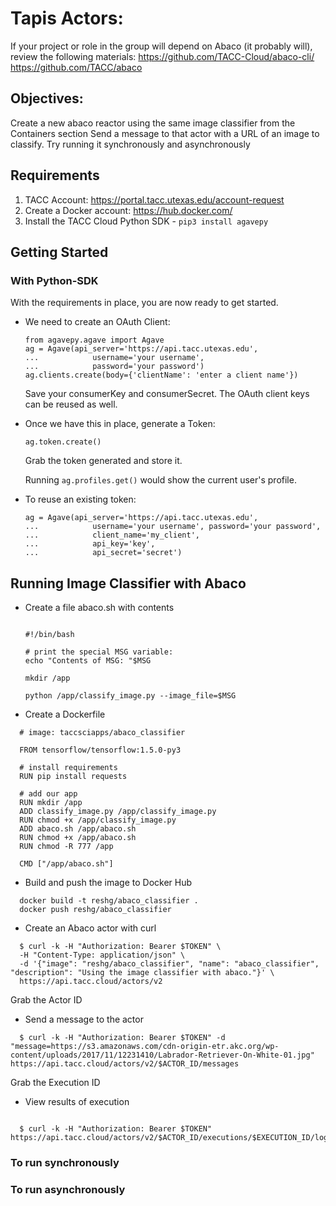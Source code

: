 # Tapis Actors:

  If your project or role in the group will depend on Abaco (it probably will), review the following materials:
  https://github.com/TACC-Cloud/abaco-cli/
  https://github.com/TACC/abaco

## Objectives:
  Create a new abaco reactor using the same image classifier from the Containers section
  Send a message to that actor with a URL of an image to classify.
  Try running it synchronously and asynchronously


## Requirements

1. TACC Account: https://portal.tacc.utexas.edu/account-request
2. Create a Docker account: https://hub.docker.com/
3. Install the TACC Cloud Python SDK - ` pip3 install agavepy `

## Getting Started

### With Python-SDK

With the requirements in place, you are now ready to get started.

* We need to create an OAuth Client:

  ```
  from agavepy.agave import Agave
  ag = Agave(api_server='https://api.tacc.utexas.edu',
  ...            username='your username',
  ...            password='your password')
  ag.clients.create(body={'clientName': 'enter a client name'})
  ```

  Save your consumerKey and consumerSecret. The OAuth client keys can be reused as well.

* Once we have this in place, generate a Token:

  ```
  ag.token.create()
  ```
  Grab the token generated and store it.

  Running ` ag.profiles.get() ` would show the current user's profile.

* To reuse an existing token:

  ```
  ag = Agave(api_server='https://api.tacc.utexas.edu',
  ...            username='your username', password='your password',
  ...            client_name='my_client',
  ...            api_key='key',
  ...            api_secret='secret')
  ```

## Running Image Classifier with Abaco

* Create a file abaco.sh with contents

  ```

  #!/bin/bash

  # print the special MSG variable:
  echo "Contents of MSG: "$MSG

  mkdir /app

  python /app/classify_image.py --image_file=$MSG
  ```
* Create a Dockerfile

```
  # image: taccsciapps/abaco_classifier

  FROM tensorflow/tensorflow:1.5.0-py3

  # install requirements
  RUN pip install requests

  # add our app
  RUN mkdir /app
  ADD classify_image.py /app/classify_image.py
  RUN chmod +x /app/classify_image.py
  ADD abaco.sh /app/abaco.sh
  RUN chmod +x /app/abaco.sh
  RUN chmod -R 777 /app

  CMD ["/app/abaco.sh"]
```

* Build and push the image to Docker Hub

```
  docker build -t reshg/abaco_classifier .
  docker push reshg/abaco_classifier
```

* Create an Abaco actor with curl

```
  $ curl -k -H "Authorization: Bearer $TOKEN" \
  -H "Content-Type: application/json" \
  -d '{"image": "reshg/abaco_classifier", "name": "abaco_classifier", "description": "Using the image classifier with abaco."}' \
  https://api.tacc.cloud/actors/v2
```

Grab the Actor ID

* Send a message to the actor

```
  $ curl -k -H "Authorization: Bearer $TOKEN" -d "message=https://s3.amazonaws.com/cdn-origin-etr.akc.org/wp-content/uploads/2017/11/12231410/Labrador-Retriever-On-White-01.jpg" https://api.tacc.cloud/actors/v2/$ACTOR_ID/messages
```

Grab the Execution ID

* View results of execution

```

  $ curl -k -H "Authorization: Bearer $TOKEN" https://api.tacc.cloud/actors/v2/$ACTOR_ID/executions/$EXECUTION_ID/logs

```

### To run synchronously

### To run asynchronously
